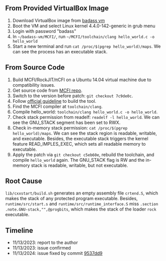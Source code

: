 ## From Provided VirtualBox Image

1. Download VirtualBox image from [badass vm](https://drive.google.com/file/d/1uRlQCZ_B1TPZSQbs8TzKLxM1HD_sTP7_/view?usp=sharing)
2. Boot the VM and select Linux kernel 4.4.0-142-generic in grub menu
3. Login with password "badass"
4. In `~/badass-vm/MCFI/`, run `~/MCFI/toolchain/clang hello_world.c -o hello_world`
5. Start a new terminal and run `cat /proc/$(pgrep hello_world)/maps`. We can see the process has an executable stack.

## From Source Code

1. Build MCFI/RockJIT/πCFI on a Ubuntu 14.04 virtual machine due to compatibility issues.
2. Get source code from [MCFI repo](https://github.com/mcfi/MCFI).
3. Switch to the version before patch: `git checkout 7c9de0c`.
4. Follow [official guideline](https://github.com/mcfi/MCFI/blob/master/README.md) to build the tool.
5. Find the MCFI compiler at `toolchain/clang`.
6. Compile hello_world: `toolchain/clang hello_world.c -o hello_world`.
7. Check stack permission from readelf: `readelf -l hello_world`. We can see the GNU_STACK segment has been set to RWX.
8. Check in-memory stack permission: `cat /proc/$(pgrep hello_world)/maps`. We can see the stack region is readable, writable, and executable. Besides, the executable stack triggers the kernel feature READ_IMPLES_EXEC, which sets all readable memory to executable.
9. Apply the patch via `git checkout c5eb60e`, rebuild the toolchain, and compile `hello_world` again. The GNU_STACK flag is RW and the in-memory stack is readable, writable, but not executable.

## Root Cause

`lib/cxxstart/build.sh` generates an empty assembly file `crtend.S`, which makes the stack of any protected program executable. Besides, `runtime/src/start.s` and `runtime/src/runtime_interface.S` miss `.section .note.GNU-stack,"",@progbits`, which makes the stack of the loader `rock` executable.

## Timeline

* 11/13/2023: report to the author
* 11/13/2023: issue confirmed
* 11/13/2024: issue fixed by commit [9537dd9](https://github.com/mcfi/MCFI/commit/9537dd9822c874f3a134d42e355b67b70de1888e)